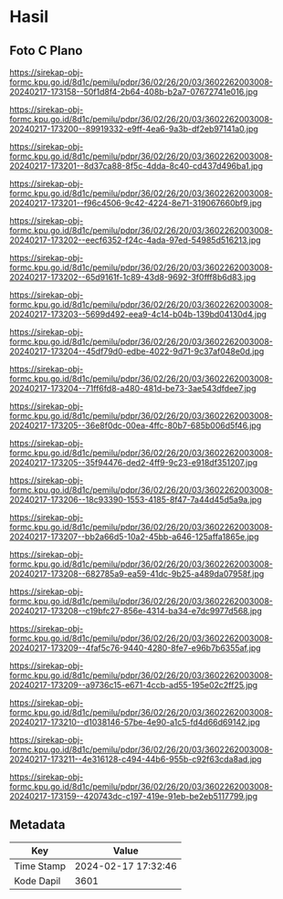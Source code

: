 # Hasil

## Foto C Plano

https://sirekap-obj-formc.kpu.go.id/8d1c/pemilu/pdpr/36/02/26/20/03/3602262003008-20240217-173158--50f1d8f4-2b64-408b-b2a7-07672741e016.jpg

https://sirekap-obj-formc.kpu.go.id/8d1c/pemilu/pdpr/36/02/26/20/03/3602262003008-20240217-173200--89919332-e9ff-4ea6-9a3b-df2eb97141a0.jpg

https://sirekap-obj-formc.kpu.go.id/8d1c/pemilu/pdpr/36/02/26/20/03/3602262003008-20240217-173201--8d37ca88-8f5c-4dda-8c40-cd437d496ba1.jpg

https://sirekap-obj-formc.kpu.go.id/8d1c/pemilu/pdpr/36/02/26/20/03/3602262003008-20240217-173201--f96c4506-9c42-4224-8e71-319067660bf9.jpg

https://sirekap-obj-formc.kpu.go.id/8d1c/pemilu/pdpr/36/02/26/20/03/3602262003008-20240217-173202--eecf6352-f24c-4ada-97ed-54985d516213.jpg

https://sirekap-obj-formc.kpu.go.id/8d1c/pemilu/pdpr/36/02/26/20/03/3602262003008-20240217-173202--65d9161f-1c89-43d8-9692-3f0fff8b6d83.jpg

https://sirekap-obj-formc.kpu.go.id/8d1c/pemilu/pdpr/36/02/26/20/03/3602262003008-20240217-173203--5699d492-eea9-4c14-b04b-139bd04130d4.jpg

https://sirekap-obj-formc.kpu.go.id/8d1c/pemilu/pdpr/36/02/26/20/03/3602262003008-20240217-173204--45df79d0-edbe-4022-9d71-9c37af048e0d.jpg

https://sirekap-obj-formc.kpu.go.id/8d1c/pemilu/pdpr/36/02/26/20/03/3602262003008-20240217-173204--71ff6fd8-a480-481d-be73-3ae543dfdee7.jpg

https://sirekap-obj-formc.kpu.go.id/8d1c/pemilu/pdpr/36/02/26/20/03/3602262003008-20240217-173205--36e8f0dc-00ea-4ffc-80b7-685b006d5f46.jpg

https://sirekap-obj-formc.kpu.go.id/8d1c/pemilu/pdpr/36/02/26/20/03/3602262003008-20240217-173205--35f94476-ded2-4ff9-9c23-e918df351207.jpg

https://sirekap-obj-formc.kpu.go.id/8d1c/pemilu/pdpr/36/02/26/20/03/3602262003008-20240217-173206--18c93390-1553-4185-8f47-7a44d45d5a9a.jpg

https://sirekap-obj-formc.kpu.go.id/8d1c/pemilu/pdpr/36/02/26/20/03/3602262003008-20240217-173207--bb2a66d5-10a2-45bb-a646-125affa1865e.jpg

https://sirekap-obj-formc.kpu.go.id/8d1c/pemilu/pdpr/36/02/26/20/03/3602262003008-20240217-173208--682785a9-ea59-41dc-9b25-a489da07958f.jpg

https://sirekap-obj-formc.kpu.go.id/8d1c/pemilu/pdpr/36/02/26/20/03/3602262003008-20240217-173208--c19bfc27-856e-4314-ba34-e7dc9977d568.jpg

https://sirekap-obj-formc.kpu.go.id/8d1c/pemilu/pdpr/36/02/26/20/03/3602262003008-20240217-173209--4faf5c76-9440-4280-8fe7-e96b7b6355af.jpg

https://sirekap-obj-formc.kpu.go.id/8d1c/pemilu/pdpr/36/02/26/20/03/3602262003008-20240217-173209--a9736c15-e671-4ccb-ad55-195e02c2ff25.jpg

https://sirekap-obj-formc.kpu.go.id/8d1c/pemilu/pdpr/36/02/26/20/03/3602262003008-20240217-173210--d1038146-57be-4e90-a1c5-fd4d66d69142.jpg

https://sirekap-obj-formc.kpu.go.id/8d1c/pemilu/pdpr/36/02/26/20/03/3602262003008-20240217-173211--4e316128-c494-44b6-955b-c92f63cda8ad.jpg

https://sirekap-obj-formc.kpu.go.id/8d1c/pemilu/pdpr/36/02/26/20/03/3602262003008-20240217-173159--420743dc-c197-419e-91eb-be2eb5117799.jpg


## Metadata

| Key        | Value               |
| ---------- | ------------------- |
| Time Stamp | 2024-02-17 17:32:46 |
| Kode Dapil | 3601                |



